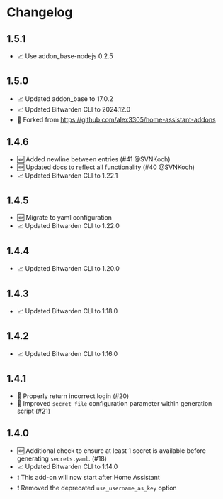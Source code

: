 # Changelog

## 1.5.1

* 📈 Use addon_base-nodejs 0.2.5

## 1.5.0

* 📈 Updated addon_base to 17.0.2
* 📈 Updated Bitwarden CLI to 2024.12.0
* 🔱 Forked from https://github.com/alex3305/home-assistant-addons

## 1.4.6

* 🆕 Added newline between entries (#41 @SVNKoch)
* 🆕 Updated docs to reflect all functionality (#40 @SVNKoch)
* 📈 Updated Bitwarden CLI to 1.22.1

## 1.4.5

* 🆕 Migrate to yaml configuration
* 📈 Updated Bitwarden CLI to 1.22.0

## 1.4.4

* 📈 Updated Bitwarden CLI to 1.20.0

## 1.4.3

* 📈 Updated Bitwarden CLI to 1.18.0

## 1.4.2

* 📈 Updated Bitwarden CLI to 1.16.0

## 1.4.1

* 🐞 Properly return incorrect login (#20)
* 🐞 Improved `secret_file` configuration parameter within generation script (#21)

## 1.4.0

* 🆕 Additional check to ensure at least 1 secret is available before generating `secrets.yaml`. (#18)
* 📈 Updated Bitwarden CLI to 1.14.0
* ❗ This add-on will now start after Home Assistant
* ❗ Removed the deprecated `use_username_as_key` option
